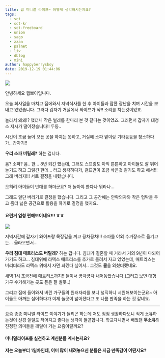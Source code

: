 ```yaml
---
title: 급 미니멀 라이프~ 어떻게 생각하시는지요?
tags:
  - sct
  - sct-kr
  - sct-freeboard
  - union
  - sago
  - zzan
  - palnet
  - liv
  - dblog
  - mini
author: happyberrysboy
date: 2019-12-19 01:44:06
---
```


![](https://steemitimages.com/0x0/https://steemitimages.com/640x0/https://cdn.steemitimages.com/DQmU8hwnAWm29BmczzrLHGfxPhDsUyr8VQwF8UiFdRrFgjY/％EC％83％88％20％ED％8C％8C％EC％9D％BC％202019-02-27％2017.53.44_2.jpg)

안녕하세요 햅뽀이입니다.

오늘 회사일을 마치고 집에와서 저녁식사를 한 후 아이들과 잠깐 장난을 치며 시간을 보내고 있었습니다. 그러다 갑자기 거실에서 와이프가 꺅!! 소리를 치는것이었죠. 

놀라서 왜왜!? 했더니 작은 벌레를 한마리 본 것 같다는 것이었죠. 그러면서 갑자기 대청소 지시가 떨어졌습니다!! 두둥..

시간이 조금 늦어 모든 곳을 하지는 못하고, 거실에 소파 밑이랑 기타등등을 청소하다가.. 갑자기!!

**우리 소파 버릴래?** 하는 겁니다.

음? 소파? 음.. 한... 8년 되긴 했는데, 그래도 스프링도 아직 튼튼하고 아이들도 잘 뛰어 놀기도 하고 그렇긴 한데... 라고 생각하다가, 겉표면이 조금 삭은것 같기도 하고 해서!!! 그래 버리자!!! 서로 결정을 내렸습니다.

오히려 아이들이 반대를 하더군요? 더 놀아야 한다나 뭐라나...

그래도 일단 버리기로 결정을 했습니다. 그리고 그 공간에는 안락의자와 작은 협탁을 두고 좀더 넓은 공간으로 활용을 하기로 결정을 했지요.

#### 요런거 엄청 편해보이네요!!! ㅎㅎ
![](https://cdn.steemitimages.com/DQmXJdRfJSgWuUWDz5rui5LRDtbqosf2h8AJBsDfW2kxSxd/image.png)

저녁시간에 갑자기 와이프랑 목장갑을 끼고 끙차끙차!!! 소파를 야외 수거장소로 옮기고는... 올라오면서...

**우리 침대 매트리스도 버릴래?** 하는 겁니다. 침대가 결혼할 때 거라서 거의 9년이 다되어 가기도 하고... 침대위에 라텍스 매트리스를 추가로 올려서 자고 있었는데, 매트리스는 버리더라도 라텍스 위에서 자면 되겠다 싶어서.. 그것도 **콜**을 외쳤더랬네요.

새벽 1시 조금전에 매트리스까지!! 둘이서 끙차끙차 내어놓았습니다.(그러고 보면 대형가구 수거해가는 곳도 돈은 잘 벌듯..)

그리고 집에 들어와서 버린 가구들의 원래자리를 보니 널직하니 시원해보이는군요~ 아이들도 아까는 싫어하다가 이제 놀곳이 넓어졌다고 또 나름 만족을 하는 것 같네요.

___

요즘 종종 미니멀 라이프 이야기가 들리곤 하는데 저도 점점 생활하다보니 적게 소유하는것이 신경 쓸일도 적어지고 좋다는 생각이 들곤합니다. 학교다니면서 배웠던 **무소유**의 진정한 의미들을 깨달아 가는 요즘이랄까요?

#### 미니멀라이프를 실천하고 계신분들 계시는지요?

#### 저는 오늘부터 1일차인데, 이미 많이 내려놓으신 분들은 지금 만족감이 어떤지요?